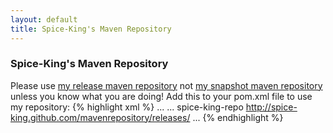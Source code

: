 ```yaml
---
layout: default
title: Spice-King's Maven Repository
---
```


### Spice-King's Maven Repository

Please use [my release maven repository](./releases/) not [my snapshot maven repository](./snapshots) unless you know what you are doing! Add this to your pom.xml file to use my repository:
{% highlight xml %}
<project>
    ...
    <repository>
        ...
        <repository>
            <id>spice-king-repo</id>
            <url>http://spice-king.github.com/mavenrepository/releases/</url>
        </repository>
    </repositories>
    ...
</project>
{% endhighlight %}
